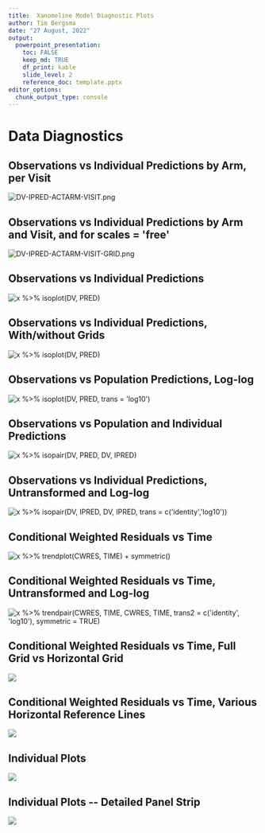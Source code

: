 ```yaml
---
title:  Xanomeline Model Diagnostic Plots
author: Tim Bergsma
date: "27 August, 2022"
output:
  powerpoint_presentation:
    toc: FALSE
    keep_md: TRUE
    df_print: kable
    slide_level: 2
    reference_doc: template.pptx
editor_options: 
  chunk_output_type: console
---
```









# Data Diagnostics

## Observations vs Individual Predictions by Arm, per Visit

![DV-IPRED-ACTARM-VISIT.png](diagnostics_files/figure-pptx/DV-IPRED-ACTARM-VISIT-1.png)

## Observations vs Individual Predictions by Arm and Visit, and for scales = 'free'

![DV-IPRED-ACTARM-VISIT-GRID.png](diagnostics_files/figure-pptx/DV-IPRED-ACTARM-VISIT-GRID-1.png)

## Observations vs Individual Predictions

![x %>% isoplot(DV, PRED)](diagnostics_files/figure-pptx/DV-PRED-1.png)

## Observations vs Individual Predictions, With/without Grids

![x %>% isoplot(DV, PRED)](diagnostics_files/figure-pptx/DV-PRED-grids-1.png)

## Observations vs Population Predictions, Log-log

![x %>% isoplot(DV, PRED, trans = 'log10')](diagnostics_files/figure-pptx/DV-PRED-LOG-1.png)

## Observations vs Population and Individual Predictions

![x %>% isopair(DV, PRED, DV, IPRED)](diagnostics_files/figure-pptx/DV-PRED-DV-IPRED-1.png)

## Observations vs Individual Predictions, Untransformed and Log-log

![x %>% isopair(DV, IPRED, DV, IPRED, trans = c('identity','log10'))](diagnostics_files/figure-pptx/DV-IPRED-DV-IPRED-notrans-log-1.png)

## Conditional Weighted Residuals vs Time

![x %>% trendplot(CWRES, TIME) + symmetric()](diagnostics_files/figure-pptx/CWRES-TIME-1.png)

## Conditional Weighted Residuals vs Time, Untransformed and Log-log

![x %>% trendpair(CWRES, TIME, CWRES, TIME, trans2 = c('identity', 'log10'), symmetric = TRUE)](diagnostics_files/figure-pptx/CWRES-TIME-CWRES-TIME-untrans-log-1.png)

## Conditional Weighted Residuals vs Time, Full Grid vs Horizontal Grid

![](diagnostics_files/figure-pptx/CWRES-TIME-CWRES-TIME-horizonal-grid-1.png)<!-- -->

## Conditional Weighted Residuals vs Time, Various Horizontal Reference Lines

![](diagnostics_files/figure-pptx/CWRES-TIME-CWRES-TIME-reference-lines-1.png)<!-- -->

## Individual Plots

![](diagnostics_files/figure-pptx/individuals-1.png)<!-- -->

## Individual Plots -- Detailed Panel Strip

![](diagnostics_files/figure-pptx/individuals-detail-1.png)<!-- -->
